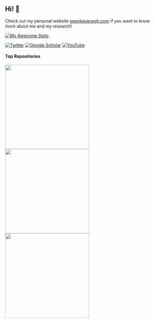## Hi! 👋
Check out my personal website [seankavanagh.com](https://seankavanagh.com) if you want to know more about me and my research!

<!--
[![Seán's GitHub stats](https://github-readme-stats-git-masterorgs-github-readme-stats-team.vercel.app/api?username=kavanase&include_orgs=true&count_private=true&show_icons=true&theme=radical&role=OWNER,COLLABORATOR)](https://github.com/kavanase)
-->

[![My Awesome Stats](https://awesome-github-stats.azurewebsites.net/user-stats/kavanase?cardType=level-alternate&theme=tokyonight&border_radius=10&include_all_commits=true)](https://seankavanagh.com)

[![Twitter](https://img.shields.io/badge/Twitter-%231DA1F2.svg?style=for-the-badge&logo=Twitter&logoColor=white)](https://twitter.com/Kavanagh_Sean_)   [![Google Scholar](https://img.shields.io/badge/Google%20Scholar-4285F4?style=for-the-badge&logo=google-scholar&logoColor=white)](https://scholar.google.com/citations?user=P-7ICrQAAAAJ)   [![YouTube](https://img.shields.io/badge/YouTube-%23FF0000.svg?style=for-the-badge&logo=YouTube&logoColor=white)](https://www.youtube.com/c/Se%C3%A1nRKavanagh)

<!--
Unhide stars when feature to have organisation stars gets added. Currently much lower than actually the case...
-->

#### Top Repositories

<a href="https://github.com/SMTG-Bham/ShakeNBreak">
  <img align="center" src="https://github-readme-stats-git-masterorgs-github-readme-stats-team.vercel.app/api/pin/?username=SMTG-Bham&repo=ShakeNBreak&theme=tokyonight" width="275" />
</a>

<a href="https://github.com/SMTG-Bham/doped">
  <img align="center" src="https://github-readme-stats-git-masterorgs-github-readme-stats-team.vercel.app/api/pin/?username=SMTG-Bham&repo=doped&theme=tokyonight" width="275" />
</a>

<a href="https://github.com/kavanase/vaspup2.0">
  <img align="center" src="https://github-readme-stats-git-masterorgs-github-readme-stats-team.vercel.app/api/pin/?username=kavanase&repo=vaspup2.0&theme=tokyonight" width="275" />
</a>
